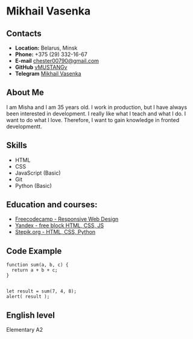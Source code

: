 # Mikhail Vasenka
## Contacts
* **Location:** Belarus, Minsk
* **Phone:** +375 (29) 332-16-67 
* **E-mail** chester00790@gmail.com
* **GitHub** [vMUSTANGv](https://github.com/vMUSTANGv "Profile GitHub")
* **Telegram** [Mikhail Vasenka](https://t.me/vMUSTANGv_vBYv "Open a chat with me")


## About Me
I am Misha and I am 35 years old. I work in production, but I have always been interested in development. I really like what I teach and what I do. I want to do what I love. Therefore, I want to gain knowledge in fronted developmentt.


## Skills
* HTML
* CSS
* JavaScript (Basic)
* Git
* Python (Basic)


## Education and courses:
* [Freecodecamp - Responsive Web Design](https://www.freecodecamp.org/ "Frontend")
* [Yandex - free block HTML, CSS, JS](https://practicum.yandex.ru/web/ "Yandex")
* [Stepik.org - HTML, CSS, Python](https://stepik.org/ "HTML, CSS, Python")


## Code Example
```
function sum(a, b, c) {
  return a + b + c;
}


let result = sum(7, 4, 8);
alert( result );
```


## English level
Elementary A2